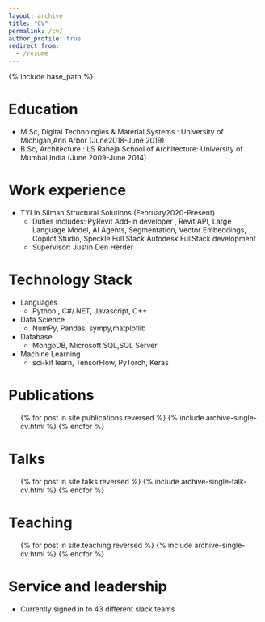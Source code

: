 ```yaml
---
layout: archive
title: "CV"
permalink: /cv/
author_profile: true
redirect_from:
  - /resume
---
```


{% include base_path %}

Education
======
* M.Sc, Digital Technologies & Material Systems : University of Michigan,Ann Arbor (June2018-June 2019)
* B.Sc, Architecture : LS Raheja School of Architecture: University of Mumbai,India (June 2009-June 2014)

Work experience
======
* TYLin Silman Structural Solutions  (February2020-Present)
  * Duties includes: PyRevit Add-in developer , Revit API, Large Language Model, AI Agents, Segmentation, Vector Embeddings, Copilot Studio, Speckle Full Stack
  Autodesk FullStack development 
  * Supervisor: Justin Den Herder 

Technology Stack 
======
* Languages 
  * Python , C#/.NET, Javascript, C++
* Data Science
  * NumPy, Pandas, sympy,matplotlib
* Database
  * MongoDB, Microsoft SQL,SQL Server
* Machine Learning
  * sci-kit learn, TensorFlow, PyTorch, Keras

Publications
======
  <ul>{% for post in site.publications reversed %}
    {% include archive-single-cv.html %}
  {% endfor %}</ul>
  
Talks
======
  <ul>{% for post in site.talks reversed %}
    {% include archive-single-talk-cv.html  %}
  {% endfor %}</ul>
  
Teaching
======
  <ul>{% for post in site.teaching reversed %}
    {% include archive-single-cv.html %}
  {% endfor %}</ul>
  
Service and leadership
======
* Currently signed in to 43 different slack teams
